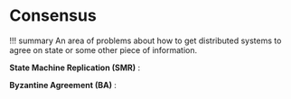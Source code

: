 # Consensus

!!! summary
    An area of problems about how to get distributed systems to agree on state or some other piece of information.

**State Machine Replication (SMR)**
: 

**Byzantine Agreement (BA)**
: 